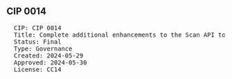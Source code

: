 ## CIP 0014

<pre>
  CIP: CIP 0014
  Title: Complete additional enhancements to the Scan API to facilitate tax accounting
  Status: Final
  Type: Governance
  Created: 2024-05-29
  Approved: 2024-05-30
  License: CC14
</pre>
